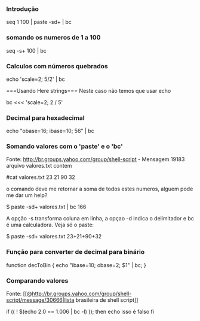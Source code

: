 ### Introdução

seq 1 100 | paste -sd+ | bc

### somando os numeros de 1 a 100

seq -s+ 100 | bc

### Calculos com números quebrados

echo 'scale=2; 5/2' | bc


===Usando Here strings===
Neste caso não temos que usar echo


bc <<< 'scale=2; 2 / 5'


### Decimal para hexadecimal


echo "obase=16; ibase=10; 56" | bc


### Somando valores com o 'paste' e o 'bc'
Fonte: http://br.groups.yahoo.com/group/shell-script - Mensagem 19183
arquivo valores.txt contem

  #cat valores.txt
  23
  21
  90
  32

o comando deve me retornar a soma de todos estes numeros, alguem pode
me dar um help?

$ paste -sd+ valores.txt | bc
 166

A opção -s transforma coluna em linha, a opçao -d indica o
delimitador e bc é uma calculadora. Veja só o paste:

 $ paste -sd+ valores.txt
 23+21+90+32

### Função para converter de decimal para binário

function decToBin { echo "ibase=10; obase=2; $1" | bc; }

### Comparando valores
Fonte: [[@http://br.groups.yahoo.com/group/shell-script/message/30666|lista brasileira de shell script]]

if (( ! $(echo 2.0 == 1.006 | bc -l) )); then
echo isso é falso
fi
